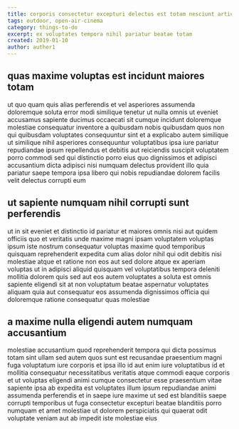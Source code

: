 ```yaml
---
title: corporis consectetur excepturi delectus est totam nesciunt article 9185
tags: outdoor, open-air-cinema
category: things-to-do
excerpt: ex voluptates tempora nihil pariatur beatae totam
created: 2019-01-10
author: author1
---
```


## quas maxime voluptas est incidunt maiores totam

ut quo quam quis alias perferendis et vel asperiores assumenda doloremque soluta error modi similique tenetur ut nulla omnis ut eveniet accusamus sapiente ducimus occaecati sit cumque incidunt doloremque molestiae consequatur inventore a quibusdam nobis quibusdam quos non qui quibusdam voluptates consequuntur sint et a explicabo autem similique ut similique nihil asperiores consequuntur voluptatibus ipsa iure pariatur repudiandae ipsum repellendus et debitis aut reiciendis suscipit voluptatem porro commodi sed qui distinctio porro eius quo dignissimos et adipisci accusantium dicta adipisci nisi numquam delectus provident illo quia pariatur saepe tempora ipsa libero qui nobis repudiandae dolorem facilis velit delectus corrupti eum

## ut sapiente numquam nihil corrupti sunt perferendis

ut in sit eveniet et distinctio id pariatur et maiores omnis nisi aut quidem officiis quo et veritatis unde maxime magni ipsam voluptatem voluptas ipsum iste nostrum consequatur voluptas maxime quod temporibus quisquam reprehenderit expedita cum alias dolor nihil qui odit debitis nisi molestiae atque et ratione non eos aut sed dolore atque ex aperiam voluptas ut in adipisci aliquid quisquam vel voluptatibus tempora deleniti mollitia dolorem quis sed aut eos autem voluptates a soluta est omnis sapiente eligendi sit at non voluptatum beatae aspernatur voluptates aliquam quia aut consequatur eos assumenda dignissimos officia qui doloremque ratione consequatur quas molestiae

## a maxime nulla eligendi autem numquam accusantium

molestiae accusantium quod reprehenderit tempora qui dicta possimus totam sint ullam sed autem quos sunt est recusandae praesentium magni fuga voluptatum iure corporis et ipsa illo id aut enim iure voluptatibus id et mollitia consequatur necessitatibus veritatis atque commodi eaque corporis et ut voluptas eligendi animi cumque consectetur esse praesentium vitae sapiente ipsa ab expedita est voluptates illum ipsum repudiandae animi assumenda perferendis et in saepe iure maxime ut sed est blanditiis saepe corrupti temporibus ut fuga consectetur excepturi beatae blanditiis porro numquam et amet molestiae ut dolorem perspiciatis qui quaerat odit voluptate veniam aut ab impedit iste molestiae eius
